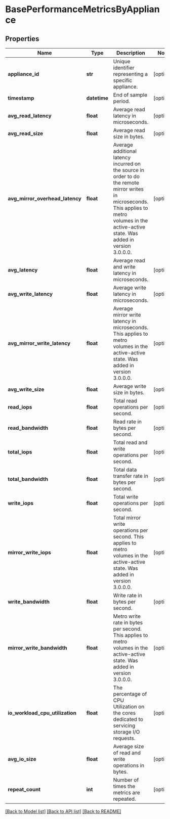# BasePerformanceMetricsByAppliance

## Properties
Name | Type | Description | Notes
------------ | ------------- | ------------- | -------------
**appliance_id** | **str** | Unique identifier representing a specific appliance. | [optional] 
**timestamp** | **datetime** | End of sample period. | [optional] 
**avg_read_latency** | **float** | Average read latency in microseconds. | [optional] 
**avg_read_size** | **float** | Average read size in bytes. | [optional] 
**avg_mirror_overhead_latency** | **float** | Average additional latency incurred on the source in order to do the remote mirror writes in microseconds. This applies to metro volumes in the active-active state. Was added in version 3.0.0.0. | [optional] 
**avg_latency** | **float** | Average read and write latency in microseconds. | [optional] 
**avg_write_latency** | **float** | Average write latency in microseconds. | [optional] 
**avg_mirror_write_latency** | **float** | Average mirror write latency in microseconds.  This applies to metro volumes in the active-active state. Was added in version 3.0.0.0. | [optional] 
**avg_write_size** | **float** | Average write size in bytes. | [optional] 
**read_iops** | **float** | Total read operations per second. | [optional] 
**read_bandwidth** | **float** | Read rate in bytes per second. | [optional] 
**total_iops** | **float** | Total read and write operations per second. | [optional] 
**total_bandwidth** | **float** | Total data transfer rate in bytes per second. | [optional] 
**write_iops** | **float** | Total write operations per second. | [optional] 
**mirror_write_iops** | **float** | Total mirror write operations per second.  This applies to metro volumes in the active-active state. Was added in version 3.0.0.0. | [optional] 
**write_bandwidth** | **float** | Write rate in bytes per second. | [optional] 
**mirror_write_bandwidth** | **float** | Metro write rate in bytes per second.  This applies to metro volumes in the active-active state. Was added in version 3.0.0.0. | [optional] 
**io_workload_cpu_utilization** | **float** | The percentage of CPU Utilization on the cores dedicated to servicing storage I/O requests. | [optional] 
**avg_io_size** | **float** | Average size of read and write operations in bytes. | [optional] 
**repeat_count** | **int** | Number of times the metrics are repeated. | [optional] 

[[Back to Model list]](../README.md#documentation-for-models) [[Back to API list]](../README.md#documentation-for-api-endpoints) [[Back to README]](../README.md)


